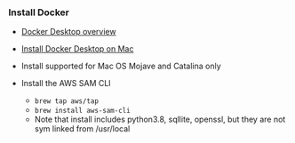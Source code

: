 ### Install Docker
- [Docker Desktop overview](https://docs.docker.com/desktop/)
- [Install Docker Desktop on Mac](https://docs.docker.com/docker-for-mac/install/)

- Install supported for Mac OS Mojave and Catalina only
- Install the AWS SAM CLI
  - `brew tap aws/tap`
  - `brew install aws-sam-cli`
  - Note that install includes python3.8, sqllite, openssl, but they are not sym linked from /usr/local
